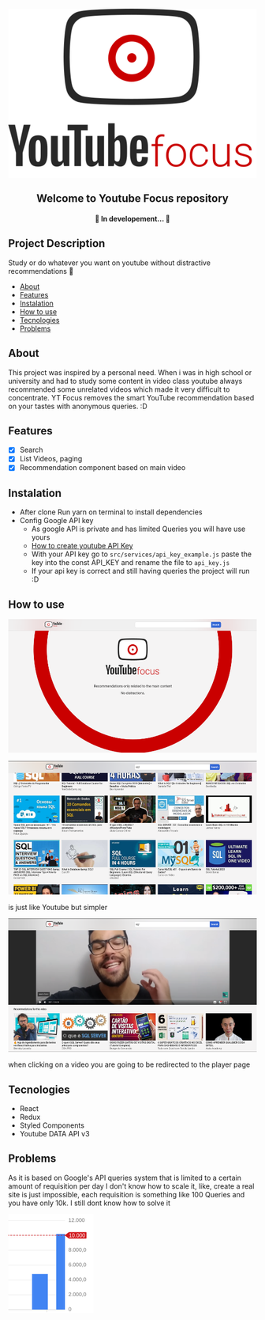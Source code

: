 <p align="center">
<img src="src/styles/images/YTF-Long-logo.svg" align="center"/>
</p>

<h2 align="center">Welcome to Youtube Focus repository</h2>
<h4 align="center"> 
	🚧  In developement...  🚧
</h4>

## Project Description

<p >Study or do whatever you want on youtube without distractive recommendations 🚀</p>

<!--ts-->

- [About](#About)
- [Features](#Features)
- [Instalation](#Instalation)
- [How to use](#How)
- [Tecnologies](#Tecnologies)
- [Problems](#Problems)
<!--te-->

<h2 href="#About">About</h2>
<p>This project was inspired by a personal need. When i was in high school or university and had to study some content in video class youtube always recommended some unrelated videos which made it very difficult to concentrate. YT Focus removes the smart YouTube recommendation based on your tastes with anonymous queries. :D <p>

<h2 href="#Features">Features</h2>

- [x] Search
- [x] List Videos, paging
- [x] Recommendation component based on main video

<h2 href="#Instalation">Instalation</h2>

<!--ts-->

- After clone Run yarn on terminal to install dependencies
- Config Google API key
  - As google API is private and has limited Queries you will have use yours
  - [How to create youtube API Key](https://www.youtube.com/watch?v=3jZ5vnv-LZc)
  - With your API key go to `src/services/api_key_example.js` paste the key into the const API_KEY and rename the file to `api_key.js`
  - If your api key is correct and still having queries the project will run :D
  <!--te-->

<h2 href="#How">How to use</h2>
<p  width="20px" align="center"><img src="homeInit.png" height="270" /></p>
<p  width="20px" align="center">
    <img src="searchPage.png" height="270" />
    <p >is just like Youtube but simpler</p>
</p>
<p align="center">    
    <img src="playerPage.png" height="270" />
    <p >when clicking on a video you are going to be redirected to the player page<p>
</p>

<h2 href="#Tecnologies">Tecnologies</h2>
<!--ts-->

- React
- Redux
- Styled Components
- Youtube DATA API v3

<!--te-->

<h2 href="#Problems">Problems</h2>

<p>As it is based on  Google's API queries system that is limited to a certain amount of requisition per day I don't know how to scale it, like, create a real site is just impossible, each requisition is something like 100 Queries and you have only 10k. I still dont know how to solve it<p>
<img src="apiGoogle.png"/>
